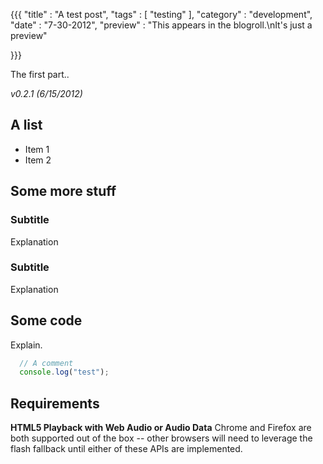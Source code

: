 {{{
    "title"    : "A test post",
    "tags"     : [ "testing" ],
    "category" : "development",
    "date"     : "7-30-2012",
    "preview"  : "This appears in the blogroll.\nIt's just a preview"

}}}

The first part..

<script>
  console.log('let it go');
</script>



_v0.2.1 (6/15/2012)_

A list
---
* Item 1
* Item 2

Some more stuff
---

### Subtitle

Explanation

### Subtitle

Explanation

Some code
---

Explain.

```javascript
  // A comment
  console.log("test");
```

Requirements
----

**HTML5 Playback with Web Audio or Audio Data** Chrome and Firefox are both supported out of the box -- other browsers will need to leverage the flash fallback until either of these APIs are implemented.


